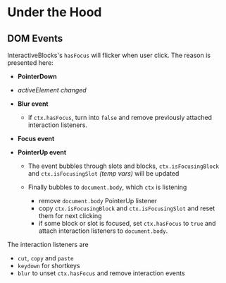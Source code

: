 # Under the Hood

## DOM Events

InteractiveBlocks's `hasFocus` will flicker when user click. The reason is presented here:

- **PointerDown**

- _activeElement changed_

- **Blur event**

  - if `ctx.hasFocus`, turn into `false` and remove previously attached interaction listeners.

- **Focus event**

- **PointerUp event**

  - The event bubbles through slots and blocks, `ctx.isFocusingBlock` and `ctx.isFocusingSlot` _(temp vars)_ will be updated

  - Finally bubbles to `document.body`, which `ctx` is listening

    - remove `document.body` PointerUp listener
    - copy `ctx.isFocusingBlock` and `ctx.isFocusingSlot` and reset them for next clicking
    - if some block or slot is focused, set `ctx.hasFocus` to `true` and attach interaction listeners to `document.body`.

The interaction listeners are

- `cut`, `copy` and `paste`
- `keydown` for shortkeys
- `blur` to unset `ctx.hasFocus` and remove interaction events
